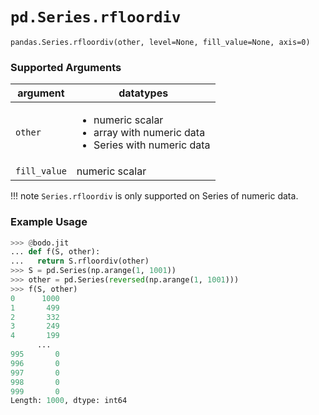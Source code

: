 # `pd.Series.rfloordiv`

`pandas.Series.rfloordiv(other, level=None, fill_value=None, axis=0)`

### Supported Arguments

| argument | datatypes |
|-------------------------------|------------------------------------------------------------------------------------------------------------|
| `other` | <ul><li> numeric scalar </li><li> array with numeric data </li><li> Series with numeric data </li></ul> |
| `fill_value` | numeric scalar |

!!! note
`Series.rfloordiv` is only supported on Series of numeric data.

### Example Usage

```py
>>> @bodo.jit
... def f(S, other):
...   return S.rfloordiv(other)
>>> S = pd.Series(np.arange(1, 1001))
>>> other = pd.Series(reversed(np.arange(1, 1001)))
>>> f(S, other)
0      1000
1       499
2       332
3       249
4       199
      ...
995       0
996       0
997       0
998       0
999       0
Length: 1000, dtype: int64
```
